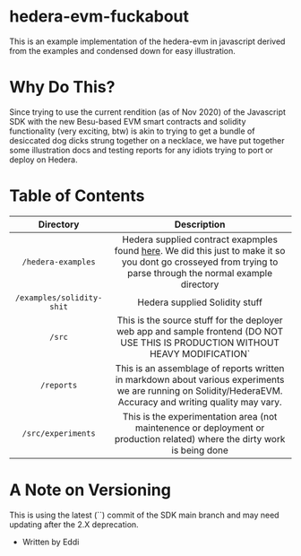 # hedera-evm-fuckabout
This is an example implementation of the hedera-evm in javascript derived from the examples and condensed down for easy illustration.

# Why Do This?

Since trying to use the current rendition (as of Nov 2020) of the Javascript SDK with the new Besu-based EVM smart contracts and solidity functionality (very exciting, btw) is akin to trying to get a bundle of desiccated dog dicks strung together on a necklace, we have put together some illustration docs and testing reports for any idiots trying to port or deploy on Hedera.  

# Table of Contents 

| Directory | Description |
| :-------: |  :--------: |
| `/hedera-examples`  | Hedera supplied contract exapmples found [here](https://github.com/hashgraph/hedera-sdk-js/tree/main/examples).  We did this just to make it so you dont go crosseyed from trying to parse through the normal example directory |
| `/examples/solidity-shit` | Hedera supplied Solidity stuff |
| `/src` | This is the source stuff for the deployer web app and sample frontend (DO NOT USE THIS IS PRODUCTION WITHOUT HEAVY MODIFICATION` |
| `/reports`| This is an assemblage of reports written in markdown about various experiments we are running on Solidity/HederaEVM.  Accuracy and writing quality may vary. |
| `/src/experiments` | This is the experimentation area (not maintenence or deployment or production related) where the dirty work is being done |

# A Note on Versioning

This is using the latest (``) commit of the SDK main branch and may need updating after the 2.X deprecation.

- Written by Eddi